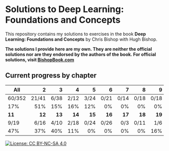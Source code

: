 # Solutions to **Deep Learning: Foundations and Concepts**

This repository contains my solutions to exercises in the book **Deep Learning: Foundations and Concepts** by Chris Bishop with Hugh Bishop.

**The solutions I provide here are my own. They are neither the official solutions nor are they endorsed by the authors of the book. For official solutions, visit [BishopBook.com](https://www.bishopbook.com/)**

## Current progress by chapter
| **All** |  **2** |  **3** |  **4** |  **5** |  **6** |  **7** |  **8** |  **9** | **10** |
|---------|-------:|-------:|-------:|-------:|-------:|-------:|-------:|-------:|-------:|
| 60/352  |  21/41 |   6/38 |   2/12 |   3/24 |   0/21 |   0/14 |   0/18 |   0/18 |   0/13 |
| 17%     |    51% |    15% |    16% |    12% |     0% |     0% |     0% |     0% |     0% |
| **11**  | **12** | **13** | **14** | **15** | **16** | **17** | **18** | **19** | **20** |
| 9/19    |   6/16 |   4/10 |   2/18 |   0/24 |   0/26 |    0/3 |   0/11 |    1/6 |   6/20 |
| 47%     |    37% |    40% |    11% |     0% |     0% |     0% |     0% |    16% |    30% |

[![License: CC BY-NC-SA 4.0](https://img.shields.io/badge/License-CC_BY--NC--SA_4.0-lightgrey.svg)](https://creativecommons.org/licenses/by-nc-sa/4.0/)
